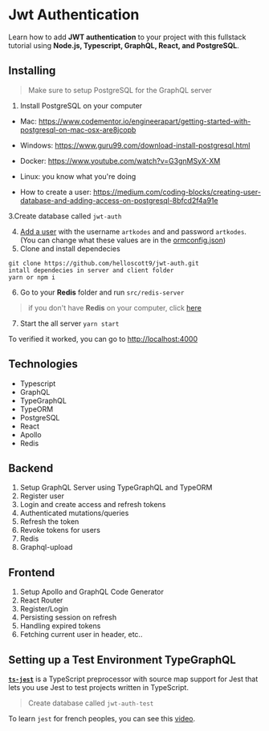 # Jwt Authentication

Learn how to add **JWT authentication** to your project with this fullstack tutorial using **Node.js, Typescript, GraphQL, React, and PostgreSQL**.

## Installing

>Make sure to setup PostgreSQL for the GraphQL server

1. Install PostgreSQL on your computer

* Mac: https://www.codementor.io/engineerapart/getting-started-with-postgresql-on-mac-osx-are8jcopb

* Windows: https://www.guru99.com/download-install-postgresql.html

* Docker: https://www.youtube.com/watch?v=G3gnMSyX-XM

* Linux: you know what you're doing

* How to create a user: https://medium.com/coding-blocks/creating-user-database-and-adding-access-on-postgresql-8bfcd2f4a91e

3.Create database called  `jwt-auth`

4. [Add a user](https://medium.com/coding-blocks/creating-user-database-and-adding-access-on-postgresql-8bfcd2f4a91e)  with the username  `artkodes`  and and  password `artkodes`. (You can change what these values are in the  [ormconfig.json](https://github.com/benawad/graphql-ts-server-boilerplate/blob/master/ormconfig.json))
5. Clone and install dependecies

```
git clone https://github.com/helloscott9/jwt-auth.git
intall dependecies in server and client folder
yarn or npm i 
```

6. Go to your **Redis** folder and run `src/redis-server`

> if you don't have **Redis** on your computer, click [here](https://www.youtube.com/watch?v=4dzu1A1MW2A)

7. Start the all server
`yarn start`

To verified it worked, you can go to [http://localhost:4000](http://localhost:4000/)

## Technologies

- Typescript
- GraphQL
- TypeGraphQL
- TypeORM
- PostgreSQL
- React
- Apollo
- Redis

## Backend

 1. Setup GraphQL Server using TypeGraphQL and TypeORM
 2. Register user
 3. Login and create access and refresh tokens
 4. Authenticated mutations/queries
 5. Refresh the token
 6. Revoke tokens for users
 7. Redis
 8. Graphql-upload

## Frontend

 1. Setup Apollo and GraphQL Code Generator
 2. React Router
 3. Register/Login
 4. Persisting session on refresh
 5. Handling expired tokens
 6. Fetching current user in header, etc..

## Setting up a Test Environment TypeGraphQL

[**`ts-jest`**]([https://github.com/kulshekhar/ts-jest](https://github.com/kulshekhar/ts-jest)) is a TypeScript preprocessor with source map support for Jest that lets you use Jest to test projects written in TypeScript.

>Create database called `jwt-auth-test`

To  learn `jest` for french peoples, you can see this [video](https://www.youtube.com/watch?v=_9JTTGI9-K0).
